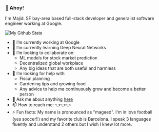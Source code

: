 ### 🚢 Ahoy!
I'm Majid. SF bay-area based full-stack developer and generalist software engineer working at Google.

![My Github Stats](https://github-readme-stats.vercel.app/api?username=mmallis87)

- 🔭 I’m currently working at Google
- 🌱 I’m currently learning Deep Neural Networks
- 👯 I’m looking to collaborate on:
  - ML models for stock market prediction
  - Decentralized global workplace
  - Any big ideas that are both useful and harmless
- 🤔 I’m looking for help with
  - Fiscal planning
  - Gardening tips and growing food
  - Any advice to help me continuously grow and become a better person
- 💬 Ask me about anything [here](https://github.com/mmallis87/mmallis87/issues)
- 📫 How to reach me: 👈👈👈
- ⚡ Fun facts: My name is pronounced as "mageed". I'm in love football (yes soccer!!) and my favorite club is Barcelona. I speak 3 languages fluently and understand 2 others but I wish I knew lot more. 
